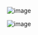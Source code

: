 ![image](https://github.com/jestxfot/nostalgia/assets/87380272/5914bfa3-6f09-4e6b-92df-a51ab7232d8a)

![image](https://github.com/jestxfot/nostalgia/assets/87380272/e5718a8c-32a8-4f7f-9c3f-7f983a2cbcdc)

